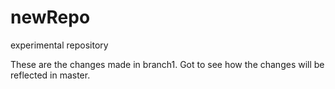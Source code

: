 # newRepo
experimental repository


These are the changes made in branch1.
Got to see how the changes will be reflected in master.
